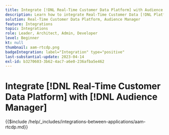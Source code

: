 ```yaml
---
title: Integrate [!DNL Real-Time Customer Data Platform] with Audience Manager
description: Learn how to integrate Real-Time Customer Data [!DNL Platform] with Audience Manager.
solution: Real-Time Customer Data Platform, Audience Manager
feature: Integrations
topic: Integrations
role: Leader, Architect, Admin, Developer
level: Beginner
kt: null
thumbnail: aam-rtcdp.png
badgeIntegration: label="Integration" type="positive"
last-substantial-update: 2023-04-14
exl-id: b3270603-3b62-4ac7-a6e0-236afba5e462
---
```

# Integrate [!DNL Real-Time Customer Data Platform] with [!DNL Audience Manager]

{{$include /help/_includes/integrations-between-applications/aam-rtcdp.md}}

